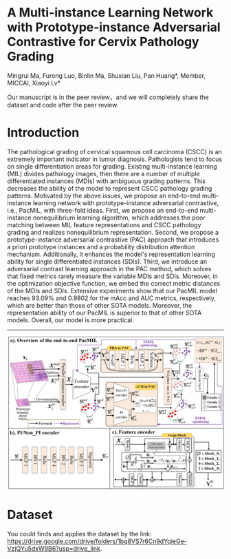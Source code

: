 # A Multi-instance Learning Network with Prototype-instance Adversarial Contrastive for Cervix Pathology Grading

Mingrui Ma, Furong Luo, Binlin Ma, Shuxian Liu, Pan Huang*, Member, MICCAI, Xiaoyi Lv*

Our manuscript is in the peer review，and we will completely share the dataset and code after the peer review.

# Introduction
The pathological grading of cervical squamous cell carcinoma (CSCC) is an extremely important indicator in tumor diagnosis. Pathologists tend to focus on single differentiation areas for grading. Existing multi-instance learning (MIL) divides pathology images, then there are a number of multiple differentiated instances (MDIs) with ambiguous grading patterns. This decreases the ability of the model to represent CSCC pathology grading patterns. Motivated by the above issues, we propose an end-to-end multi-instance learning network with prototype-instance adversarial contrastive, i.e., PacMIL, with three-fold ideas. First, we propose an end-to-end multi-instance nonequilibrium learning algorithm, which addresses the poor matching between MIL feature representations and CSCC pathology grading and realizes nonequilibrium representation. Second, we propose a prototype-instance adversarial contrastive (PAC) approach that introduces a priori prototype instances and a probability distribution attention mechanism. Additionally, it enhances the model's representation learning ability for single differentiated instances (SDIs). Third, we introduce an adversarial contrast learning approach in the PAC method, which solves that fixed metrics rarely measure the variable MDIs and SDIs. Moreover, in the optimization objective function, we embed the correct metric distances of the MDIs and SDIs. Extensive experiments show that our PacMIL model reaches 93.09% and 0.9802 for the mAcc and AUC metrics, respectively, which are better than those of other SOTA models. Moreover, the representation ability of our PacMIL is superior to that of other SOTA models. Overall, our model is more practical.  

---
![image](https://github.com/Baron-Huang/PacMIL/blob/main/Image/Main_Frame_for_PacMIL.png)


# Dataset
You could finds and applies the dataset by the link: https://drive.google.com/drive/folders/1bq8VS7r6Cn9dYqieGe-VzjQYu5dxW9B6?usp=drive_link.

